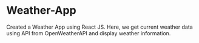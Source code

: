 # Weather-App
Created a Weather App using React JS. Here, we get current weather data using API from OpenWeatherAPI and display weather information.
